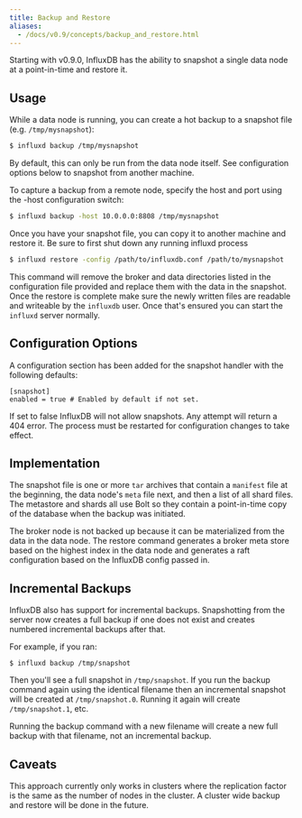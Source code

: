 ```yaml
---
title: Backup and Restore
aliases:
  - /docs/v0.9/concepts/backup_and_restore.html
---
```


Starting with v0.9.0, InfluxDB has the ability to snapshot a single data node at a point-in-time and restore it.


## Usage

While a data node is running, you can create a hot backup to a snapshot file (e.g. `/tmp/mysnapshot`):

```sh
$ influxd backup /tmp/mysnapshot
```

By default, this can only be run from the data node itself. See configuration options below to snapshot from another machine.

To capture a backup from a remote node, specify the host and port using the -host configuration switch:

```sh
$ influxd backup -host 10.0.0.0:8808 /tmp/mysnapshot
```

Once you have your snapshot file, you can copy it to another machine and restore it. Be sure to first shut down any running influxd process

```sh
$ influxd restore -config /path/to/influxdb.conf /path/to/mysnapshot
```

This command will remove the broker and data directories listed in the configuration file provided and replace them with the data in the snapshot. Once the restore is complete make sure the newly written files are readable and writeable by the `influxdb` user. Once that's ensured you can start the `influxd` server normally.


## Configuration Options

A configuration section has been added for the snapshot handler with the following defaults:

```
[snapshot]
enabled = true # Enabled by default if not set.
```

If set to false InfluxDB will not allow snapshots. Any attempt will return a 404 error. The process must be restarted for configuration changes to take effect.

## Implementation

The snapshot file is one or more `tar` archives that contain a `manifest` file at the beginning, the data node's `meta` file next, and then a list of all shard files. The metastore and shards all use Bolt so they contain a point-in-time copy of the database when the backup was initiated.

The broker node is not backed up because it can be materialized from the data in the data node. The restore command generates a broker meta store based on the highest index in the data node and generates a raft configuration based on the InfluxDB config passed in.


## Incremental Backups

InfluxDB also has support for incremental backups. Snapshotting from the server now creates a full backup if one does not exist and creates numbered incremental backups after that.

For example, if you ran:

```
$ influxd backup /tmp/snapshot
```

Then you'll see a full snapshot in `/tmp/snapshot`. If you run the backup
command again using the identical filename then an incremental snapshot will be created at
`/tmp/snapshot.0`. Running it again will create `/tmp/snapshot.1`, etc. 

Running the backup command with a new filename will create a new full backup with that filename, not an incremental backup.


## Caveats

This approach currently only works in clusters where the replication factor is the same as the number of nodes in the cluster. A cluster wide backup and restore will be done in the future.
